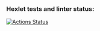 ### Hexlet tests and linter status:
[![Actions Status](https://github.com/undeground61/python-project-49/actions/workflows/hexlet-check.yml/badge.svg)](https://github.com/undeground61/python-project-49/actions)